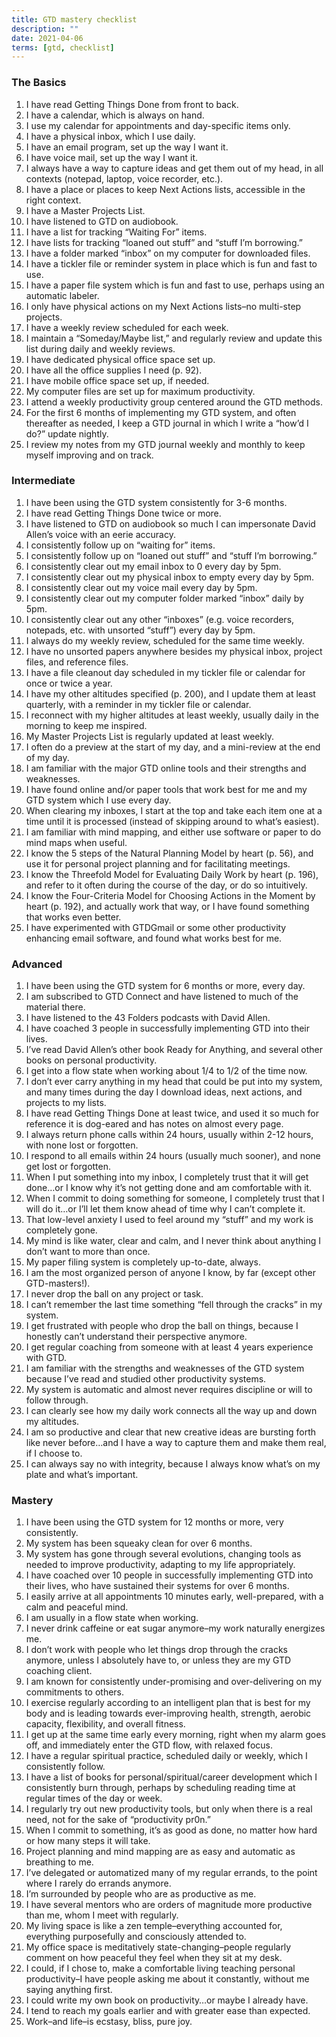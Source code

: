 ```yaml
---
title: GTD mastery checklist
description: ""
date: 2021-04-06
terms: [gtd, checklist]
---
```


### The Basics

1. I have read Getting Things Done from front to back.
2. I have a calendar, which is always on hand.
3. I use my calendar for appointments and day-specific items only.
4. I have a physical inbox, which I use daily.
5. I have an email program, set up the way I want it.
6. I have voice mail, set up the way I want it.
7. I always have a way to capture ideas and get them out of my head, in all contexts (notepad, laptop, voice recorder, etc.).
8. I have a place or places to keep Next Actions lists, accessible in the right context.
9. I have a Master Projects List.
10. I have listened to GTD on audiobook.
11. I have a list for tracking “Waiting For” items.
12. I have lists for tracking “loaned out stuff” and “stuff I’m borrowing.”
13. I have a folder marked “inbox” on my computer for downloaded files.
14. I have a tickler file or reminder system in place which is fun and fast to use.
15. I have a paper file system which is fun and fast to use, perhaps using an automatic labeler.
16. I only have physical actions on my Next Actions lists–no multi-step projects.
17. I have a weekly review scheduled for each week.
18. I maintain a “Someday/Maybe list,” and regularly review and update this list during daily and weekly reviews.
19. I have dedicated physical office space set up.
20. I have all the office supplies I need (p. 92).
21. I have mobile office space set up, if needed.
22. My computer files are set up for maximum productivity.
23. I attend a weekly productivity group centered around the GTD methods.
24. For the first 6 months of implementing my GTD system, and often thereafter as needed, I keep a GTD journal in which I write a “how’d I do?” update nightly.
25. I review my notes from my GTD journal weekly and monthly to keep myself improving and on track.

### Intermediate

1. I have been using the GTD system consistently for 3-6 months.
2. I have read Getting Things Done twice or more.
3. I have listened to GTD on audiobook so much I can impersonate David Allen’s voice with an eerie accuracy.
4. I consistently follow up on “waiting for” items.
5. I consistently follow up on “loaned out stuff” and “stuff I’m borrowing.”
6. I consistently clear out my email inbox to 0 every day by 5pm.
7. I consistently clear out my physical inbox to empty every day by 5pm.
8. I consistently clear out my voice mail every day by 5pm.
9. I consistently clear out my computer folder marked “inbox” daily by 5pm.
10. I consistently clear out any other “inboxes” (e.g. voice recorders, notepads, etc. with unsorted “stuff”) every day by 5pm.
11. I always do my weekly review, scheduled for the same time weekly.
12. I have no unsorted papers anywhere besides my physical inbox, project files, and reference files.
13. I have a file cleanout day scheduled in my tickler file or calendar for once or twice a year.
14. I have my other altitudes specified (p. 200), and I update them at least quarterly, with a reminder in my tickler file or calendar.
15. I reconnect with my higher altitudes at least weekly, usually daily in the morning to keep me inspired.
16. My Master Projects List is regularly updated at least weekly.
17. I often do a preview at the start of my day, and a mini-review at the end of my day.
18. I am familiar with the major GTD online tools and their strengths and weaknesses.
19. I have found online and/or paper tools that work best for me and my GTD system which I use every day.
20. When clearing my inboxes, I start at the top and take each item one at a time until it is processed (instead of skipping around to what’s easiest).
21. I am familiar with mind mapping, and either use software or paper to do mind maps when useful.
22. I know the 5 steps of the Natural Planning Model by heart (p. 56), and use it for personal project planning and for facilitating meetings.
23. I know the Threefold Model for Evaluating Daily Work by heart (p. 196), and refer to it often during the course of the day, or do so intuitively.
24. I know the Four-Criteria Model for Choosing Actions in the Moment by heart (p. 192), and actually work that way, or I have found something that works even better.
25. I have experimented with GTDGmail or some other productivity enhancing email software, and found what works best for me.

### Advanced

1. I have been using the GTD system for 6 months or more, every day.
2. I am subscribed to GTD Connect and have listened to much of the material there.
3. I have listened to the 43 Folders podcasts with David Allen.
4. I have coached 3 people in successfully implementing GTD into their lives.
5. I’ve read David Allen’s other book Ready for Anything, and several other books on personal productivity.
6. I get into a flow state when working about 1/4 to 1/2 of the time now.
7. I don’t ever carry anything in my head that could be put into my system, and many times during the day I download ideas, next actions, and projects to my lists.
8. I have read Getting Things Done at least twice, and used it so much for reference it is dog-eared and has notes on almost every page.
9. I always return phone calls within 24 hours, usually within 2-12 hours, with none lost or forgotten.
10. I respond to all emails within 24 hours (usually much sooner), and none get lost or forgotten.
11. When I put something into my inbox, I completely trust that it will get done…or I know why it’s not getting done and am comfortable with it.
12. When I commit to doing something for someone, I completely trust that I will do it…or I’ll let them know ahead of time why I can’t complete it.
13. That low-level anxiety I used to feel around my “stuff” and my work is completely gone.
14. My mind is like water, clear and calm, and I never think about anything I don’t want to more than once.
15. My paper filing system is completely up-to-date, always.
16. I am the most organized person of anyone I know, by far (except other GTD-masters\!).
17. I never drop the ball on any project or task.
18. I can’t remember the last time something “fell through the cracks” in my system.
19. I get frustrated with people who drop the ball on things, because I honestly can’t understand their perspective anymore.
20. I get regular coaching from someone with at least 4 years experience with GTD.
21. I am familiar with the strengths and weaknesses of the GTD system because I’ve read and studied other productivity systems.
22. My system is automatic and almost never requires discipline or will to follow through.
23. I can clearly see how my daily work connects all the way up and down my altitudes.
24. I am so productive and clear that new creative ideas are bursting forth like never before…and I have a way to capture them and make them real, if I choose to.
25. I can always say no with integrity, because I always know what’s on my plate and what’s important.

### Mastery

1. I have been using the GTD system for 12 months or more, very consistently.
2. My system has been squeaky clean for over 6 months.
3. My system has gone through several evolutions, changing tools as needed to improve productivity, adapting to my life appropriately.
4. I have coached over 10 people in successfully implementing GTD into their lives, who have sustained their systems for over 6 months.
5. I easily arrive at all appointments 10 minutes early, well-prepared, with a calm and peaceful mind.
6. I am usually in a flow state when working.
7. I never drink caffeine or eat sugar anymore–my work naturally energizes me.
8. I don’t work with people who let things drop through the cracks anymore, unless I absolutely have to, or unless they are my GTD coaching client.
9. I am known for consistently under-promising and over-delivering on my commitments to others.
10. I exercise regularly according to an intelligent plan that is best for my body and is leading towards ever-improving health, strength, aerobic capacity, flexibility, and overall fitness.
11. I get up at the same time early every morning, right when my alarm goes off, and immediately enter the GTD flow, with relaxed focus.
12. I have a regular spiritual practice, scheduled daily or weekly, which I consistently follow.
13. I have a list of books for personal/spiritual/career development which I consistently burn through, perhaps by scheduling reading time at regular times of the day or week.
14. I regularly try out new productivity tools, but only when there is a real need, not for the sake of “productivity pr0n.”
15. When I commit to something, it’s as good as done, no matter how hard or how many steps it will take.
16. Project planning and mind mapping are as easy and automatic as breathing to me.
17. I’ve delegated or automatized many of my regular errands, to the point where I rarely do errands anymore.
18. I’m surrounded by people who are as productive as me.
19. I have several mentors who are orders of magnitude more productive than me, whom I meet with regularly.
20. My living space is like a zen temple–everything accounted for, everything purposefully and consciously attended to.
21. My office space is meditatively state-changing–people regularly comment on how peaceful they feel when they sit at my desk.
22. I could, if I chose to, make a comfortable living teaching personal productivity–I have people asking me about it constantly, without me saying anything first.
23. I could write my own book on productivity…or maybe I already have.
24. I tend to reach my goals earlier and with greater ease than expected.
25. Work–and life–is ecstasy, bliss, pure joy.
